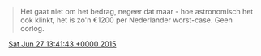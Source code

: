 > Het gaat niet om het bedrag, negeer dat maar \- hoe astronomisch het ook klinkt, het is zo'n €1200 per Nederlander worst\-case\. Geen oorlog\.

<img src="../../media/tweet.ico" width="12" /> [Sat Jun 27 13:41:43 +0000 2015](https://twitter.com/DromerDenker/status/614790714090766336)